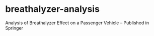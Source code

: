 # breathalyzer-analysis
Analysis of Breathalyzer Effect on a Passenger Vehicle – Published in Springer
